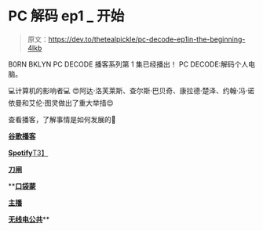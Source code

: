 # PC 解码 ep1 _ 开始

> 原文：<https://dev.to/thetealpickle/pc-decode-ep1in-the-beginning-4lkb>

B0RN BKLYN PC DECODE 播客系列第 1 集已经播出！
PC DECODE:解码个人电脑。

💻计算机的影响者💻
😍阿达·洛芙莱斯、查尔斯·巴贝奇、康拉德·楚泽、约翰·冯·诺依曼和艾伦·图灵做出了重大举措😍

查看播客，了解事情是如何发展的🤯

[**谷歌播客**](https://www.google.com/podcasts?feed=aHR0cHM6Ly9hbmNob3IuZm0vcy85NTVkY2IwL3BvZGNhc3QvcnNz)

[**Spotify**T3】](https://open.spotify.com/show/5gbbRUOUCrADmLmZgfueyB)

[**刀闸**](https://www.breaker.audio/b0rn-bklyn)

 **[**口袋蒙**](https://pca.st/wuM8)

[**主播**](https://open.spotify.com/show/5gbbRUOUCrADmLmZgfueyB)

[**无线电公共**](https://radiopublic.com/b0rn-bklyn-GqkB3o)**